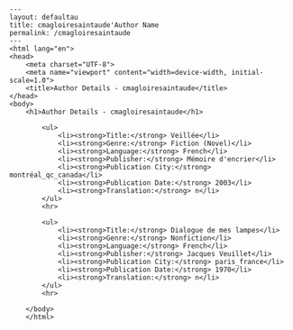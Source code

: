 
    ---
    layout: defaultau
    title: cmagloiresaintaude'Author Name 
    permalink: /cmagloiresaintaude
    ---
    <html lang="en">
    <head>
        <meta charset="UTF-8">
        <meta name="viewport" content="width=device-width, initial-scale=1.0">
        <title>Author Details - cmagloiresaintaude</title>
    </head>
    <body>
        <h1>Author Details - cmagloiresaintaude</h1>
        
            <ul>
                <li><strong>Title:</strong> Veillée</li>
                <li><strong>Genre:</strong> Fiction (Novel)</li>
                <li><strong>Language:</strong> French</li>
                <li><strong>Publisher:</strong> Mémoire d'encrier</li>
                <li><strong>Publication City:</strong> montréal_qc_canada</li>
                <li><strong>Publication Date:</strong> 2003</li>
                <li><strong>Translation:</strong> n</li>
            </ul>
            <hr>
            
            <ul>
                <li><strong>Title:</strong> Dialogue de mes lampes</li>
                <li><strong>Genre:</strong> Nonfiction</li>
                <li><strong>Language:</strong> French</li>
                <li><strong>Publisher:</strong> Jacques Veuillet</li>
                <li><strong>Publication City:</strong> paris_france</li>
                <li><strong>Publication Date:</strong> 1970</li>
                <li><strong>Translation:</strong> n</li>
            </ul>
            <hr>
            
        </body>
        </html>
        